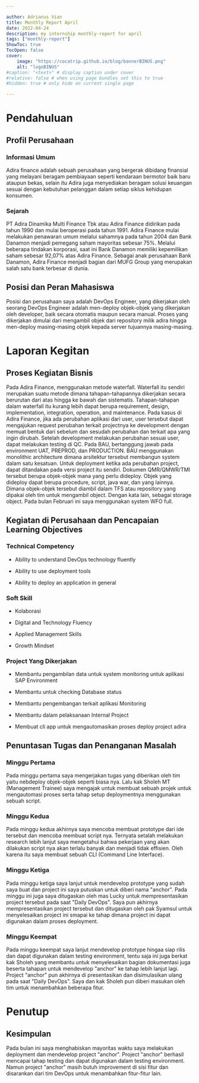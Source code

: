 ```yaml
---

author: Adrianus Vian
title: Monthly Report April
date: 2022-04-24
description: my internship monthly-report for april
tags: ["monthly-report"]
ShowToc: true
TocOpen: false
cover:
    image: "https://cocatrip.github.io/blog/bannerBINUS.png"
    alt: "logoBINUS"
#caption: "<text>" # display caption under cover
#relative: false # when using page bundles set this to true
#hidden: true # only hide on current single page

---
```


# Pendahuluan

## Profil Perusahaan

### Informasi Umum

Adira finance adalah sebuah perusahaan yang bergerak dibidang finansial
yang melayani beragam pembiayaan seperti kendaraan bermotor baik baru
ataupun bekas, selain itu Adira juga menyediakan beragam solusi keuangan
sesuai dengan kebutuhan pelanggan dalam setiap siklus kehidupan
konsumen.

### Sejarah

PT Adira Dinamika Multi Finance Tbk atau Adira Finance didirikan pada
tahun 1990 dan mulai beroperasi pada tahun 1991. Adira Finance mulai
melakukan penawaran umum melalui sahamnya pada tahun 2004 dan Bank
Danamon menjadi pemegang saham mayoritas sebesar 75%. Melalui beberapa
tindakan korporasi, saat ini Bank Danamon memiliki kepemilikan saham
sebesar 92,07% atas Adira Finance. Sebagai anak perusahaan Bank Danamon,
Adira Finance menjadi bagian dari MUFG Group yang merupakan salah satu
bank terbesar di dunia.

## Posisi dan Peran Mahasiswa

Posisi dan perusahaan saya adalah DevOps Engineer, yang dikerjakan oleh
seorang DevOps Engineer adalah men-deploy objek-objek yang dikerjakan
oleh developer, baik secara otomatis maupun secara manual. Proses yang
dikerjakan dimulai dari mengambil objek dari repository milik adira
hingga men-deploy masing-masing objek kepada server tujuannya
masing-masing.

# Laporan Kegitan

## Proses Kegiatan Bisnis

Pada Adira Finance, menggunakan metode waterfall. Waterfall itu sendiri
merupakan suatu metode dimana tahapan-tahapannya dikerjakan secara
berurutan dari atas hingga ke bawah dan sistematis. Tahapan-tahapan
dalam waterfall itu kurang lebih dapat berupa requirement, design,
implementation, integration, operation, and maintenance. Pada kasus di
Adira Finance, jika ada perubahan aplikasi dari user, user tersebut
dapat mengajukan request perubahan terkait projectnya ke development
dengan memuat bentuk dari sebelum dan sesudah perubahan dan terkait apa
yang ingin dirubah. Setelah development melakukan perubahan sesuai user,
dapat melakukan testing di QC. Pada BAU, bertanggung jawab pada
environment UAT, PREPROD, dan PRODUCTION. BAU menggunakan monolithic
architecture dimana arsitektur tersebut membangun system dalam satu
kesatuan. Untuk deployment ketika ada perubahan project, dapat
ditandakan pada versi project itu sendiri. Dokumen QMR/QMWR/TMI tersebut
berupa objek-objek mana yang perlu dideploy. Objek yang dideploy dapat
berupa procedure, script, java war, dan yang lainnya. Dimana objek-objek
tersebut diambil dalam TFS atau repository yang dipakai oleh tim untuk
mengambil object. Dengan kata lain, sebagai storage object. Pada bulan
Februari ini saya menggunakan system WFO full.

## Kegiatan di Perusahaan dan Pencapaian Learning Objectives

### Technical Competency

-   Ability to understand DevOps technology fluently

-   Ability to use deployment tools

-   Ability to deploy an application in general

### Soft Skill

-   Kolaborasi

-   Digital and Technology Fluency

-   Applied Management Skills

-   Growth Mindset

### Project Yang Dikerjakan

-   Membantu pengambilan data untuk system monitoring untuk aplikasi SAP
    Environment

-   Membantu untuk checking Database status

-   Membantu pengembangan terkait aplikasi Monitoring

-   Membantu dalam pelaksanaan Internal Project

-   Membuat cli app untuk mengautomasikan proses deploy project adira

## Penuntasan Tugas dan Penanganan Masalah

### Minggu Pertama

Pada minggu pertama saya mengerjakan tugas yang diberikan oleh tim yaitu
nebdeploy objek-objek seperti biasa nya. Lalu kak Sholeh MT (Management
Trainee) saya mengajak untuk membuat sebuah projek untuk mengautomasi
proses serta tahap setup deploymentnya menggunakan sebuah script.

### Minggu Kedua

Pada minggu kedua akhirnya saya mencoba membuat prototype dari ide
tersebut dan mencoba membuat script nya. Ternyata setalah melakukan
research lebih lanjut saya mengetahui bahwa pekerjaan yang akan
dilakukan script nya akan terlalu banyak dan menjadi tidak effisien.
Oleh karena itu saya membuat sebuah CLI (Command Line Interface).

### Minggu Ketiga

Pada minggu ketiga saya lanjut untuk mendevelop prototype yang sudah
saya buat dan project ini saya putuskan untuk diberi nama \"anchor\".
Pada minggu ini juga saya ditugaskan oleh mas Lucky untuk
mempresentasikan project tersebut pada saat \"Daily DevOps\". Saya pun
akhirnya mempresentasikan project tersebut dan ditugaskan oleh pak
Syamsul untuk menyelesaikan project ini smapai ke tahap dimana project
ini dapat digunakan dalam proses deployment.

### Minggu Keempat

Pada minggu keempat saya lanjut mendevelop prototype hingaa siap rilis
dan dapat digunakan dalam testing environment, tentu saja ini juga
berkat kak Sholeh yang membantu untuk menyelesaikan bagian dokumentasi
juga beserta tahapan untuk mendevelop \"anchor\" ke tahap lebih lanjut
lagi. Project \"anchor\" pun akhirnya di presentasikan dan disimulasikan
ulang pada saat \"Daily DevOps\". Saya dan kak Sholeh pun diberi masukan
oleh tim untuk menambahkan beberapa fitur.

# Penutup

## Kesimpulan

Pada bulan ini saya menghabiskan mayoritas waktu saya melakukan
deployment dan mendevelop project \"anchor\". Project \"anchor\"
berhasil mencapai tahap testing dan dapat digunakan dalam testing
environment. Namun project \"anchor\" masih butuh improvement di sisi
fitur dan disarankan dari tim DevOps untuk menambahkan fitur-fitur lain.
